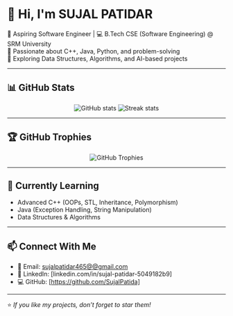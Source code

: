 # 👋 Hi, I'm SUJAL PATIDAR

🚀 Aspiring Software Engineer | 💻 B.Tech CSE (Software Engineering) @ SRM University  
🔹 Passionate about C++, Java, Python, and problem-solving  
🔹 Exploring Data Structures, Algorithms, and AI-based projects  

---

## 📊 GitHub Stats
<p align="center">
  <img src="https://github-readme-stats.vercel.app/api?username=SujalPatida&show_icons=true&theme=tokyonight" alt="GitHub stats" />
  <img src="https://github-readme-streak-stats.herokuapp.com/?user=SujalPatida&theme=tokyonight" alt="Streak stats" />
</p>

---

## 🏆 GitHub Trophies
<p align="center">
  <img src="https://github-profile-trophy.vercel.app/?username=SujalPatida&theme=onedark&no-frame=true&margin-w=15&margin-h=15" alt="GitHub Trophies" />
</p>

---

## 🌱 Currently Learning
- Advanced C++ (OOPs, STL, Inheritance, Polymorphism)  
- Java (Exception Handling, String Manipulation)  
- Data Structures & Algorithms   

---

## 📫 Connect With Me
- 📧 Email: [sujalpatidar465@@gmail.com](mailto:sujalpatidar465@gmail.com)  
- 🔗 LinkedIn: [linkedin.com/in/sujal-patidar-5049182b9]
- 💻 GitHub: [https://github.com/SujalPatida]

---
⭐️ *If you like my projects, don’t forget to star them!*
